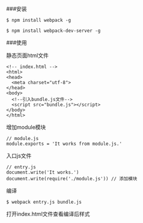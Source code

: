 ###安装

```
$ npm install webpack -g

$ npm install webpack-dev-server -g
```

###使用

静态页面html文件

```
<!-- index.html -->
<html>
<head>
  <meta charset="utf-8">
</head>
<body>
  <!--引入bundle.js文件-->
  <script src="bundle.js"></script>
</body>
</html>
```
增加module模块

```
// module.js
module.exports = 'It works from module.js.'
```
入口js文件

```
// entry.js
document.write('It works.')
document.write(require('./module.js')) // 添加模块
```
编译

```
$ webpack entry.js bundle.js
```
打开index.html文件查看编译后样式
